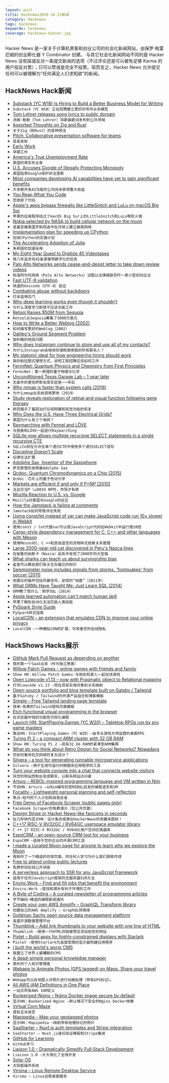 ```yaml
---
layout: post
title: Hacknews2020-10-21新闻
category: Hacknews
tags: hacknews
keywords: hacknews
coverage: hacknews-banner.jpg
---
```


Hacker News 是一家关于计算机黑客和创业公司的社会化新闻网站，由保罗·格雷厄姆的创业孵化器 Y Combinator 创建。
与其它社会化新闻网站不同的是 Hacker News 没有踩或反对一条提交新闻的选项（不过评论还是可以被有足够 Karma 的用户投反对票）；只可以赞或是完全不投票。简而言之，Hacker News 允许提交任何可以被理解为“任何满足人们求知欲”的新闻。

## HackNews Hack新闻


- [Substack (YC W18) Is Hiring to Build a Better Business Model for Writing](https://substack.com/jobs)
- `Substack（YC W18）正在招聘建立更好的写作业务模型`
- [Tom Lehrer releases song lyrics to public domain](https://tomlehrersongs.com/)
- `汤姆·勒勒（Tom Lehrer）将歌曲歌词发布到公共领域`
- [Assorted Thoughts on Zig and Rust](https://scattered-thoughts.net/writing/assorted-thoughts-on-zig-and-rust/)
- `关于Zig（和Rust）的各种想法`
- [Pitch: Collaborative presentation software for teams](https://pitch.com/blog/pitch-launches)
- `音高发射`
- [Early Work](http://paulgraham.com/early.html)
- `早期工作`
- [America's True Unemployment Rate](https://www.axios.com/americas-true-unemployment-rate-6e34decb-c274-4feb-a4af-ffac8cf5840d.html)
- `美国的真实失业率`
- [U.S. Accuses Google of Illegally Protecting Monopoly](https://www.nytimes.com/2020/10/20/technology/google-antitrust.html)
- `美国指责Google保护非法垄断`
- [Most companies developing AI capabilities have yet to gain significant benefits](https://sloanreview.mit.edu/projects/expanding-ais-impact-with-organizational-learning)
- `大多数开发AI功能的公司尚未获得重大收益`
- [You Reap What You Code](https://ferd.ca/you-reap-what-you-code.html)
- `您收获了代码`
- [Apple's apps bypass firewalls like LittleSnitch and LuLu on macOS Big Sur](https://twitter.com/patrickwardle/status/1318465421796782082)
- `苹果的应用程序绕过了macOS Big Sur上的LittleSnitch和LuLu等防火墙`
- [Nokia selected by NASA to build cellular network on the moon](https://www.reuters.com/article/nokia-nasa-moon-idUSKBN2741JR)
- `诺基亚被美国宇航局选中在月球上建立蜂窝网络`
- [Implementation plan for speeding up CPython](https://github.com/markshannon/faster-cpython/blob/master/plan.md)
- `加快CPython的实施计划`
- [The Accelerating Adoption of Julia](https://lwn.net/SubscriberLink/834571/e8d7adc0d9b669bc/)
- `朱莉娅的加速采用`
- [My Eight-Year Quest to Digitize 45 Videotapes](https://mtlynch.io/digitizing-1/#)
- `我八年追求将45条录像带数字化的任务`
- [Palo Alto Networks sends cease-and-desist letter to take down review videos](https://orca.security/cybersecurity-community-transparency/)
- `帕洛阿尔托网络（Palo Alto Networks）试图以法律威胁恐吓一家小型初创企业`
- [Fast UTF-8 validation](https://lemire.me/blog/2020/10/20/ridiculously-fast-unicode-utf-8-validation/)
- `快速的Unicode（UTF-8）验证`
- [Combating abuse without backdoors](https://matrix.org/blog/2020/10/19/combating-abuse-in-matrix-without-backdoors)
- `打击滥用后门`
- [Why deep learning works even though it shouldn’t](https://moultano.wordpress.com/2020/10/18/why-deep-learning-works-even-though-it-shouldnt/)
- `为什么深度学习即使不应该也能工作`
- [Retool Raises $50M from Sequoia](https://retool.com/blog/retool-raises-50-million-led-by-sequoia/)
- `Retool从Sequoia筹集了5000万美元`
- [How to Write a Better Weblog (2002)](https://alistapart.com/article/writebetter/)
- `如何编写更好的Weblog（2002）`
- [Galileo's Ground Segment Problem](https://berthub.eu/articles/posts/galileos-ground-segment-problem/)
- `伽利略的地段问题`
- [Why does Instagram continue to store and use all of my contacts?](https://twitter.com/jontyusborne/status/1318630035780071424)
- `为什么Instagram会继续存储和使用我的所有联系人？`
- [My platonic ideal for how engineering hiring should work](http://blog.alinelerner.com/ive-been-an-engineer-and-a-recruiter-hiring-is-broken-heres-why-and-heres-what-it-should-be-like-instead/)
- `我的柏拉图式理想方式，说明工程招聘应该如何工作`
- [FermiNet: Quantum Physics and Chemistry from First Principles](https://deepmind.com/blog/article/FermiNet)
- `FermiNet：第一原理的量子物理与化学`
- [Unconditioned Texas Garage Lab – 1 year later](https://blog.networkprofile.org/unconditioned-garage-lab-1-year-later/)
- `无条件的德克萨斯车库实验室–一年后`
- [Why mmap is faster than system calls (2019)](https://medium.com/@sasha_f/why-mmap-is-faster-than-system-calls-24718e75ab37)
- `为什么mmap比系统调用更快（2019）`
- [Study reveals restoration of retinal and visual function following gene therapy](https://www.som.uci.edu/news_releases/Retinal-visual-function-restored-with-gene-therapy.asp)
- `研究揭示了基因治疗后视网膜和视觉功能的恢复`
- [Why Does the U.S. Have Three Electrical Grids?](https://spectrum.ieee.org/podcast/energy/renewables/why-does-the-us-have-three-electrical-grids)
- `美国为什么有三个电网？`
- [Raymarching with Fennel and LÖVE](https://andreyorst.gitlab.io/posts/2020-10-15-raymarching-with-fennel-and-love/)
- `与茴香和LÖVE一起进行Raymarching`
- [SQLite now allows multiple recursive SELECT statements in a single recursive CTE](https://fossil-scm.org/forum/forumpost/bacf8cf88c)
- `SQLite现在允许在单个递归CTE中使用多个递归SELECT语句`
- [Discipline Doesn’t Scale](https://www.sicpers.info/2020/10/discipline-doesnt-scale/)
- `纪律无法扩展`
- [Adolphe Sax, Inventor of the Saxophone](http://www.dinant.be/en/inheritance/adolphe-sax)
- `萨克斯管的发明者Adolphe Sax`
- [Qcdoc: Quantum Chromodynamics on a Chip (2015)](https://social.shorthand.com/EPCCsocial/3C2JB1C46c/qcdoc-quantum-chromodynamics-on-a-chip)
- `Qcdoc：芯片上的量子色动力学`
- [Markets are efficient if and only if P=NP (2010)](https://arxiv.org/abs/1002.2284)
- `当且仅当P \u003d NP时，市场才有效`
- [Mozilla Reaction to U.S. vs. Google](https://blog.mozilla.org/blog/2020/10/20/mozilla-reaction-to-u-s-v-google/)
- `Mozilla对美国与Google的反应`
- [How the Jamstack is failing at comments](https://leoloso.com/posts/jamstack-failing-at-comments/)
- `Jamstack如何导致评论失败`
- [Using const/let instead of var can make JavaScript code run 10× slower in Webkit](https://github.com/evanw/esbuild/issues/478)
- `使用const / let代替var可以使JavaScript代码在Webkit中运行慢10倍`
- [Cargo-style dependency management for C, C++ and other languages with Meson](https://nibblestew.blogspot.com/2020/10/cargo-style-dependency-management-for-c.html)
- `使用Meson对C，C ++和其他语言的货物样式依赖关系管理`
- [Large 2000-year-old cat discovered in Peru's Nazca lines](https://www.bbc.com/news/world-latin-america-54593295)
- `在秘鲁的纳斯卡（Nazca）品系中发现了2000岁的大型猫`
- [What sharks can teach us about survivorship bias](https://fs.blog/2020/10/sharks-survivorship-bias/)
- `鲨鱼可以教给我们有关生存偏见的知识`
- [Seismometer noise includes signals from storms, 'footquakes' from soccer (2011)](https://phys.org/news/2011-01-seismometer-noise-south-atlantic-storms.html)
- `地震仪的噪声包括风暴信号，足球的“地震”（2011年）`
- [What ORMs Have Taught Me: Just Learn SQL (2014)](https://wozniak.ca/blog/2014/08/03/1/)
- `ORM教了我什么：刚学SQL（2014）`
- [Apple learned automation can't match human skill](https://appleinsider.com/articles/20/06/04/how-apple-learned-automation-cant-match-human-skill)
- `苹果了解到自动化无法匹敌人类技能`
- [PySpark Style Guide](https://github.com/palantir/pyspark-style-guide)
- `PySpark样式指南`
- [LocalCDN – an extension that emulates CDN to improve your online privacy](https://www.localcdn.org)
- `LocalCDN –一种模拟CDN的扩展，可改善您的在线隐私`


## HackShows Hacks展示

- [ GitHub Mark Pull Request as depending on another](https://www.dpulls.com/)
- `我的第一个SaaS业务（作为独立黑客）`
- [ Willow Patch Games - online games with friends and family](https://willowpatchgames.com/#about)
- `Show HN：Willow Patch Games-与朋友和家人一起在线游戏`
- [ Open Lowcode v1.13 – now with Pragmatic object to Relational mapping](https://github.com/openlowcode/Open-Lowcode/releases/tag/v1.13.0)
- `打开Lowcode v1.13 –现在具有实用对象到关系映射`
- [ Open-source portfolio and blog template built on Gatsby / Tailwind](https://github.com/RyanFitzgerald/devfolio)
- `基于Gatsby / Tailwind的开源产品组合和博客模板`
- [ Simple – Free Tailwind landing page template](https://github.com/cruip/tailwind-landing-page-template)
- `简单–免费的Tailwind登陆页面模板`
- [ Etch functional visual programming in the browser](https://letset.ch/)
- `在浏览器中蚀刻功能性可视化编程`
- [Launch HN: StartPlaying.Games (YC W20) – Tabletop RPGs run by pro game masters](https://startplaying.games/)
- `推出HN：StartPlaying.Games（YC W20）–由专业游戏大师运营的桌面RPG`
- [ Turing Pi 2 – a compact ARM cluster with 32 GB RAM](https://turingpi.com/turing-pi-2/)
- `Show HN：Turing Pi 2 –具有32 Gb RAM的紧凑型ARM集群`
- [ What do you think about Retro Design for Social Networks? Nowadays](http://unblnd.com)
- `您如何看待社交网络的复古设计？`
- [ Silvera – a tool for generating runnable microservice applications](https://gitlab.com/alensuljkanovic/silvera)
- `Silvera –用于生成可运行的微服务应用程序的工具`
- [ Turn your website console into a chat that connects website visitors](https://www.consolechat.io)
- `将您的网站控制台变成聊天，以联系网站访问者`
- [ Arturo – REBOL-inspired programming language and VM written in Nim](https://github.com/arturo-lang)
- `节目HN：Arturo –以Nim编写的受REBOL启发的编程语言和VM`
- [ Focality – Lightweight personal planning and self-reflection](https://www.focalityapp.com/en/)
- `焦点–轻巧的个人计划和自我反省`
- [ Free Demo of Facebook Scraper (public pages only)](https://facebookscraper.net/)
- `Facebook Scraper的免费演示（仅公共页面）`
- [ Design Stripe or Hacker News-like favicons in seconds](https://formito.com/tools/favicon)
- `在几秒钟内显示HN：设计条纹或类似HackerNews的收藏夹图标！`
- [ C++17 RISC-V RV32GC / RV64GC userspace emulator library](https://github.com/fwsGonzo/libriscv)
- `C ++ 17 RISC-V RV32GC / RV64GC用户空间仿真器库`
- [ EspoCRM – an open-source CRM tool for your business](https://github.com/espocrm/espocrm)
- `EspoCRM –适用于您的企业的开源CRM工具`
- [ I made a curated Moon page for anyone to learn why we explore the Moon](https://jatan.space/the-moon/)
- `我制作了一个精选的月球页面，供任何人学习为什么我们探索月球`
- [ Free to attend online public lectures](https://lectures.london/)
- `免费参加在线公开讲座`
- [ A serverless approach to SSR for any JavaScript framework](https://www.spirit.fish)
- `适用于任何JavaScript框架的无服务器SSR方法`
- [ Enviro.Work – Find and fill jobs that benefit the environment](http://enviro.work)
- `Enviro.Work –查找和填补有利于环境的工作`
- [ A Byte of Coding – A curated newsletter of programming articles](https://abyteofcoding.com/)
- `字节编码–精选的编程新闻通讯`
- [ Create your own AWS Amplify – GraphQL Transform library](https://github.com/graphql-editor/transform-graphql)
- `创建自己的AWS Amplify – GraphQL转换库`
- [ Goldman Sachs open source data management platform](https://github.com/finos/legend)
- `高盛开源数据管理平台`
- [ Thumblink – Add link thumbnails to your website with one line of HTML](https://thumblink.com/?hn)
- `Thumblink –使用一行HTML将链接预览添加到您的网站`
- [ Pixlet – Build apps for highly-constrained displays with Starlark](https://github.com/tidbyt/pixlet)
- `Pixlet –使用Starlark为高度受限的显示器构建应用程序`
- [ I built the world's worst CMS](https://wgx.github.io/anypage/editor)
- `我建立了世界上最糟糕的CMS`
- [ A dead-simple personal knowledge manager](https://rekowl.com/)
- `简朴的个人知识管理者`
- [ Webapp to Animate Photos (GPS tagged) on Maps. Share your travel photos](https://mapipedia.com/photo_upload)
- `Webapp可以在地图上对照片进行动画处理（带有GPS标记）。`
- [ All AWS IAM Definitions in One Place](https://aws.dendron.so)
- `一站式所有AWS IAM定义`
- [ Bunkerized-Nginx – Nginx Docker image secure by default](https://github.com/bunkerity/bunkerized-nginx)
- `显示HN：Bunkerized-Nginx –默认情况下安全的Nginx Docker映像`
- [ Virtual Corn Maze](http://noisyowl.com/corn/)
- `虚拟玉米迷宫`
- [ Mapipedia – Map your geotagged photos](https://mapipedia.com/)
- `显示HN：Mapipedia –映射带有地理标记的照片`
- [ SaaStarter – Nuxt.js auth templates and Stripe integration](https://saastarter.com/)
- `SaaStarter – Nuxt.js身份验证模板和Stripe集成`
- [ GitHub for Learning](https://astrasum.com/subject/1)
- `GitHub学习`
- [ Liaison 1.0 – Dramatically Simplify Full‑Stack Development](https://liaison.dev/)
- `Liaison 1.0 –大大简化了全栈开发`
- [ Solar OS](http://oby.ro/os/index.html)
- `太阳能操作系统`
- [ Virsma – Linux Remote Desktop Service](https://www.virsma.com)
- `Virsma – Linux远程桌面服务`

